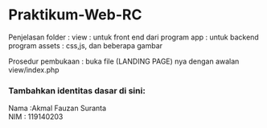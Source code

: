 # Praktikum-Web-RC
Penjelasan folder : 
view : untuk front end dari program
app : untuk backend program
assets : css,js, dan beberapa gambar

Prosedur pembukaan : buka file (LANDING PAGE) nya dengan awalan view/index.php
### Tambahkan identitas dasar di sini: 

Nama  :Akmal Fauzan Suranta
<br>
NIM   : 119140203

